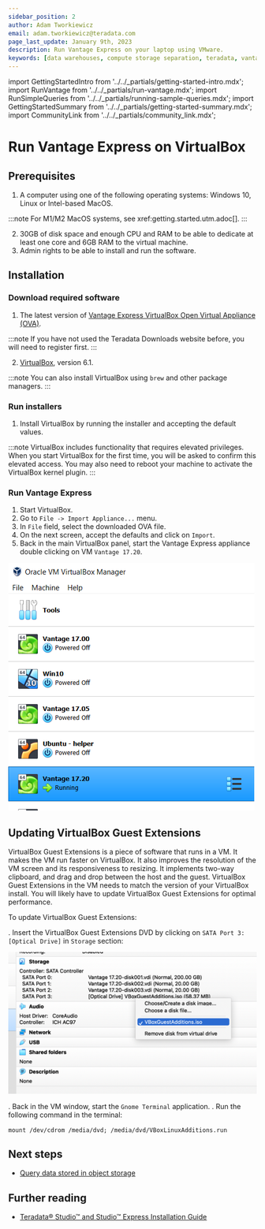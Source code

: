 ```yaml
---
sidebar_position: 2
author: Adam Tworkiewicz
email: adam.tworkiewicz@teradata.com
page_last_update: January 9th, 2023
description: Run Vantage Express on your laptop using VMware.
keywords: [data warehouses, compute storage separation, teradata, vantage, cloud data platform, object storage, business intelligence, enterprise analytics]
---
```

import GettingStartedIntro from '../../_partials/getting-started-intro.mdx';
import RunVantage from '../../_partials/run-vantage.mdx';
import RunSimpleQueries from '../../_partials/running-sample-queries.mdx';
import GettingStartedSummary from '../../_partials/getting-started-summary.mdx';
import CommunityLink from '../../_partials/community_link.mdx';

# Run Vantage Express on VirtualBox

<GettingStartedIntro />

## Prerequisites

1. A computer using one of the following operating systems: Windows 10, Linux or Intel-based MacOS.

:::note
For M1/M2 MacOS systems, see xref:getting.started.utm.adoc[].
:::

2. 30GB of disk space and enough CPU and RAM to be able to dedicate at least one core and 6GB RAM to the virtual machine.
3. Admin rights to be able to install and run the software.


## Installation

### Download required software

1. The latest version of [Vantage Express VirtualBox Open Virtual Appliance (OVA)](https://downloads.teradata.com/download/database/teradata-express-for-vmware-player).

:::note
If you have not used the Teradata Downloads website before, you will need to register first.
:::

2. [VirtualBox](https://www.virtualbox.org/wiki/Downloads), version 6.1.

:::note
You can also install VirtualBox using `brew` and other package managers.
:::

### Run installers

1. Install VirtualBox by running the installer and accepting the default values.

:::note
VirtualBox includes functionality that requires elevated privileges. When you start VirtualBox for the first time, you will be asked to confirm this elevated access. You may also need to reboot your machine to activate the VirtualBox kernel plugin.
:::

### Run Vantage Express

1. Start VirtualBox.
2. Go to `File -> Import Appliance...` menu.
3. In `File` field, select the downloaded OVA file.
4. On the next screen, accept the defaults and click on `Import`.
5. Back in the main VirtualBox panel, start the Vantage Express appliance double clicking on VM `Vantage 17.20`.

![Start VM](../../images/getting-started-vbox/start-vm.png)

<RunVantage />

<RunSimpleQueries />

## Updating VirtualBox Guest Extensions

VirtualBox Guest Extensions is a piece of software that runs in a VM. It makes the VM run faster on VirtualBox. It also improves the resolution of the VM screen and its responsiveness to resizing. It implements two-way clipboard, and drag and drop between the host and the guest. VirtualBox Guest Extensions in the VM needs to match the version of your VirtualBox install. You will likely have to update VirtualBox Guest Extensions for optimal performance.

To update VirtualBox Guest Extensions:

. Insert the VirtualBox Guest Extensions DVD by clicking on `SATA Port 3: [Optical Drive]` in `Storage` section:

![Insert Guest Additions DVD](../../images/insert-guest-additions-dvd.png)

. Back in the VM window, start the `Gnome Terminal` application.
. Run the following command in the terminal:

```
mount /dev/cdrom /media/dvd; /media/dvd/VBoxLinuxAdditions.run
```

<GettingStartedSummary />

## Next steps
* [Query data stored in object storage](../../manage-data/nos.md)

## Further reading
* [Teradata® Studio™ and Studio™ Express Installation Guide](https://docs.teradata.com/r/Teradata-StudioTM-and-StudioTM-Express-Installation-Guide-17.20)

<CommunityLink />